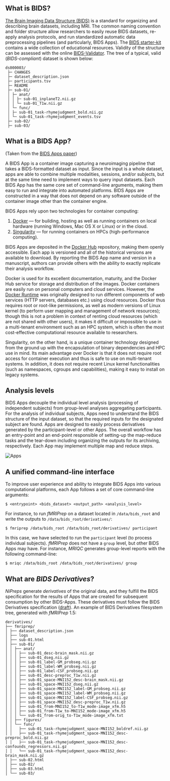 
## What is BIDS?

[The Brain Imaging Data Structure (BIDS)][bids] is a standard for organizing and describing
brain datasets, including MRI.
The common naming convention and folder structure allow researchers to easily reuse BIDS datasets, re-apply analysis protocols, and run standardized automatic data preprocessing pipelines (and particularly, BIDS Apps).
The [BIDS starter-kit](https://github.com/bids-standard/bids-starter-kit) contains a wide collection of educational resources.
Validity of the structure can be assessed with the online [BIDS-Validator](https://bids-standard.github.io/bids-validator/).
The tree of a typical, valid (*BIDS-compliant*) dataset is shown below:

```
ds000003/
 ├─ CHANGES
 ├─ dataset_description.json
 ├─ participants.tsv
 ├─ README
 ├─ sub-01/
 │ ├─ anat/
 │ │ ├─ sub-01_inplaneT2.nii.gz
 │ │ └─ sub-01_T1w.nii.gz
 │ └─ func/
 │ ├─ sub-01_task-rhymejudgment_bold.nii.gz
 │ └─ sub-01_task-rhymejudgment_events.tsv
 ├─ sub-02/
 ├─ sub-03/
```

## What is a BIDS App?

(Taken from the [BIDS Apps paper][bidsapps_paper])

A BIDS App is a container image capturing a neuroimaging pipeline that takes a BIDS-formatted dataset as input.
Since the input is a whole dataset, apps are able to combine multiple modalities, sessions, and/or subjects, but at the same time need to implement ways to query input datasets.
Each BIDS App has the same core set of command-line arguments, making them easy to run and integrate into automated platforms.
BIDS Apps are constructed in a way that does not depend on any software outside of the container image other than the container engine.

BIDS Apps rely upon two technologies for container computing:

1. [Docker] — for building, hosting as well as running containers on local hardware (running Windows, Mac OS X or Linux) or in the cloud.
1. [Singularity] — for running containers on HPCs (high-performance computing).

BIDS Apps are deposited in the [Docker Hub] repository, making them openly accessible. Each app is versioned and all of the historical versions are available to download. By reporting the BIDS App name and version in a manuscript, authors can provide others with the ability to exactly replicate their analysis workflow.

Docker is used for its excellent documentation, maturity, and the Docker Hub service for storage and distribution of the images.
Docker containers are easily run on personal computers and cloud services.
However, the [Docker Runtime] was originally designed to run different components of web services (HTTP servers, databases etc.) using cloud resources.
Docker thus requires root or root-like permissions, as well as modern versions of Linux kernel (to perform user mapping and management of network resources); though this is not a problem in context of renting cloud resources (which are not shared with other users), it makes it difficult or impossible to use in a multi-tenant environment such as an HPC system, which is often the most cost-effective computational resource available to researchers.

Singularity, on the other hand, is a unique container technology designed from the ground up with the encapsulation of binary dependencies and HPC use in mind.
Its main advantage over Docker is that it does not require root access for container execution and thus is safe to use on multi-tenant systems.
In addition, it does not require recent Linux kernel functionalities (such as namespaces, cgroups and capabilities), making it easy to install on legacy systems.

## Analysis levels
BIDS Apps decouple the individual level analysis (processing of independent subjects) from group-level analyses aggregating participants.
For the analysis of individual subjects, Apps need to understand the BIDS structure of the input dataset, so that the required inputs for the designated subject are found.
Apps are designed to easily process derivatives generated by the participant-level or other Apps.
The overall workflow has an entry-point and an end-point responsible of setting-up the map-reduce tasks and the tear-down including organizing the outputs for its archiving, respectively.
Each App may implement multiple map and reduce steps.

![Apps](../assets/journal.pcbi.1005209.g002.png)

## A unified command-line interface

To improve user experience and ability to integrate BIDS Apps into various computational platforms, each App follows a set of core command-line arguments:

``` Shell
$ <entrypoint> <bids_dataset> <output_path> <analysis_level>
```

For instance, to run *fMRIPrep* on a dataset located in `/data/bids_root` and write the outputs to `/data/bids_root/derivatives/`:

``` Shell
$ fmriprep /data/bids_root /data/bids_root/derivatives/ participant
```

In this case, we have selected to run the `participant` level (to process individual subjects).
*fMRIPrep* does not have a `group` level, but other BIDS Apps may have.
For instance, *MRIQC* generates group-level reports with the following command-line:

``` Shell
$ mriqc /data/bids_root /data/bids_root/derivatives/ group
```

## What are *BIDS Derivatives*? 

*NiPreps* generate *derivatives* of the original data, and they fulfill the BIDS specification for the results of Apps that are created for subsequent consumption by other BIDS-Apps.
These derivatives must follow the BIDS Derivatives specification ([draft](https://bids-specification.readthedocs.io/en/stable/derivatives/introduction.html)).
An example of BIDS Derivatives filesystem tree, generated with *fMRIPrep* 1.5:
```
derivatives/
├── fmriprep/
│ ├── dataset_description.json
│ ├── logs
│ ├── sub-01.html
│ ├── sub-01/
│ │ ├── anat/
│ │ │ ├── sub-01_desc-brain_mask.nii.gz
│ │ │ ├── sub-01_dseg.nii.gz
│ │ │ ├── sub-01_label-GM_probseg.nii.gz
│ │ │ ├── sub-01_label-WM_probseg.nii.gz
│ │ │ ├── sub-01_label-CSF_probseg.nii.gz
│ │ │ ├── sub-01_desc-preproc_T1w.nii.gz
│ │ │ ├── sub-01_space-MNI152_desc-brain_mask.nii.gz
│ │ │ ├── sub-01_space-MNI152_dseg.nii.gz
│ │ │ ├── sub-01_space-MNI152_label-GM_probseg.nii.gz
│ │ │ ├── sub-01_space-MNI152_label-WM_probseg.nii.gz
│ │ │ ├── sub-01_space-MNI152_label-CSF_probseg.nii.gz
│ │ │ ├── sub-01_space-MNI152_desc-preproc_T1w.nii.gz
│ │ │ ├── sub-01_from-MNI152_to-T1w_mode-image_xfm.h5
│ │ │ ├── sub-01_from-T1w_to-MNI152_mode-image_xfm.h5
│ │ │ └── sub-01_from-orig_to-T1w_mode-image_xfm.txt
│ │ ├── figures/
│ │ └── func/
│ │   ├── sub-01_task-rhymejudgment_space-MNI152_boldref.nii.gz
│ │   ├── sub-01_task-rhymejudgment_space-MNI152_desc-preproc_bold.nii.gz
│ │   ├── sub-01_task-rhymejudgment_space-MNI152_desc-confounds_regressors.nii.gz
│ │   └── sub-01_task-rhymejudgment_space-MNI152_desc-brain_mask.nii.gz
│ ├── sub-02.html
│ ├── sub-02/
│ ├── sub-03.html
│ └── sub-03/
```

[bids]: https://bids.neuroimaging.io/
[bidsapps_paper]: https://doi.org/10.1371/journal.pcbi.1005209
[Singularity]: https://sylabs.io/singularity/
[Docker]: https://docker.com
[Docker Runtime]: https://www.docker.com/products/container-runtime
[Docker Hub]: http://hub.docker.com
